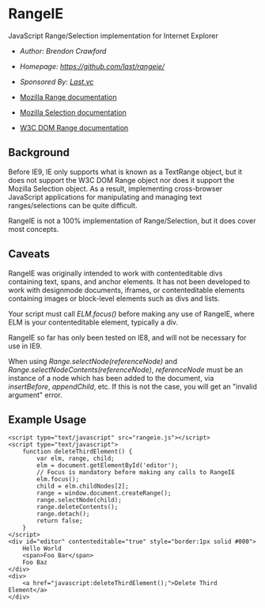 RangeIE
=======

JavaScript Range/Selection implementation for Internet Explorer

* *Author: Brendon Crawford*
* *Homepage: https://github.com/last/rangeie/*
* *Sponsored By: [Last.vc](http://last.vc)*

* [Mozilla Range documentation](https://developer.mozilla.org/en/DOM/range)
* [Mozilla Selection documentation](https://developer.mozilla.org/en/DOM/Selection)
* [W3C DOM Range documentation](http://www.w3.org/TR/DOM-Level-2-Traversal-Range/ranges.html)


Background
----------

Before IE9, IE only supports what is known as a TextRange object, but it
does not support the W3C DOM Range object nor does it support the Mozilla
Selection object. As a result, implementing cross-browser JavaScript
applications for manipulating and managing text ranges/selections can be
quite difficult.

RangeIE is not a 100% implementation of Range/Selection, but it does cover
most concepts.

Caveats
-------

RangeIE was originally intended to work with contenteditable divs
containing text, spans, and anchor elements. It has not been developed
to work with designmode documents, iframes, or contenteditable elements
containing images or block-level elements such as divs and lists.

Your script must call *ELM.focus()* before making any use of
RangeIE, where ELM is your contenteditable element, typically a div.

RangeIE so far has only been tested on IE8, and will not be necessary
for use in IE9.

When using *Range.selectNode(referenceNode)* and
*Range.selectNodeContents(referenceNode)*, *referenceNode* must be an instance
of a node which has been added to the document, via *insertBefore*,
*appendChild*, etc. If this is not the case, you will get an "invalid argument"
error.

Example Usage
-------------

    <script type="text/javascript" src="rangeie.js"></script>
    <script type="text/javascript">
        function deleteThirdElement() {
            var elm, range, child;
            elm = document.getElementById('editor');
            // Focus is mandatory before making any calls to RangeIE
            elm.focus();
            child = elm.childNodes[2];
            range = window.document.createRange();
            range.selectNode(child);
            range.deleteContents();
            range.detach();
            return false;
        }
    </script>
    <div id="editor" contenteditable="true" style="border:1px solid #000">
        Hello World
        <span>Foo Bar</span>
        Foo Baz
    </div>
    <div>
        <a href="javascript:deleteThirdElement();">Delete Third Element</a>
    </div>


